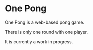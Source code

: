# One Pong

One Pong is a web-based pong game. 

There is only one round with one player.  

It is currently a work in progress. 